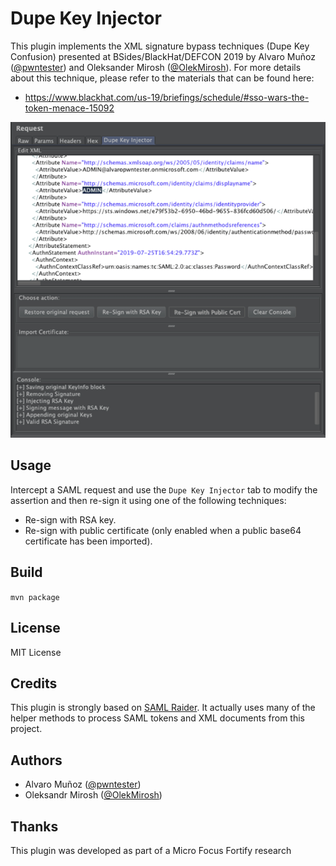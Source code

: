 # Dupe Key Injector

This plugin implements the XML signature bypass techniques (Dupe Key Confusion) presented at BSides/BlackHat/DEFCON 2019 by Alvaro Muñoz ([@pwntester](https://twitter.com/pwntester/)) and Oleksander Mirosh ([@OlekMirosh](https://twitter.com/OlekMirosh/)). For more details about this technique, please refer to the materials that can be found here:
- https://www.blackhat.com/us-19/briefings/schedule/#sso-wars-the-token-menace-15092 

![screenshot](/screenshot.png)

## Usage
Intercept a SAML request and use the `Dupe Key Injector` tab to modify the assertion and then re-sign it using one of the following techniques:
- Re-sign with RSA key. 
- Re-sign with public certificate (only enabled when a public base64 certificate has been imported). 

## Build
`mvn package`

## License
MIT License

## Credits
This plugin is strongly based on [SAML Raider](https://github.com/SAMLRaider/SAMLRaider). It actually uses many of the helper methods to process SAML tokens and XML documents from this project.

## Authors
- Alvaro Muñoz ([@pwntester](https://github.com/SAMLRaider/SAMLRaider))
- Oleksandr Mirosh ([@OlekMirosh](https://twitter.com/OlekMirosh/))

## Thanks
This plugin was developed as part of a Micro Focus Fortify research

